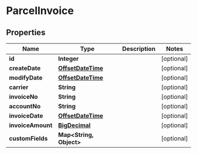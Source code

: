 
# ParcelInvoice

## Properties
Name | Type | Description | Notes
------------ | ------------- | ------------- | -------------
**id** | **Integer** |  |  [optional]
**createDate** | [**OffsetDateTime**](OffsetDateTime.md) |  |  [optional]
**modifyDate** | [**OffsetDateTime**](OffsetDateTime.md) |  |  [optional]
**carrier** | **String** |  |  [optional]
**invoiceNo** | **String** |  |  [optional]
**accountNo** | **String** |  |  [optional]
**invoiceDate** | [**OffsetDateTime**](OffsetDateTime.md) |  |  [optional]
**invoiceAmount** | [**BigDecimal**](BigDecimal.md) |  |  [optional]
**customFields** | **Map&lt;String, Object&gt;** |  |  [optional]




